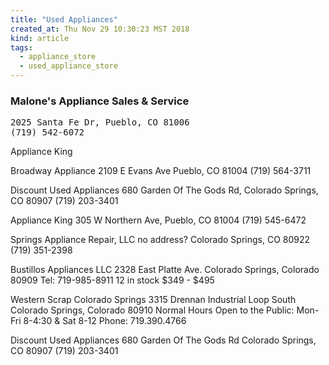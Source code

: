 ```yaml
---
title: "Used Appliances"
created_at: Thu Nov 29 10:30:23 MST 2018
kind: article
tags:
  - appliance_store
  - used_appliance_store
---
```


<h3>Malone's Appliance Sales & Service</h3>

<pre>
2025 Santa Fe Dr, Pueblo, CO 81006
(719) 542-6072
</pre>

Appliance King

Broadway Appliance
2109 E Evans Ave Pueblo, CO 81004
(719) 564-3711

Discount Used Appliances
680 Garden Of The Gods Rd, Colorado Springs, CO 80907
(719) 203-3401

Appliance King
305 W Northern Ave, Pueblo, CO 81004
(719) 545-6472

Springs Appliance Repair, LLC
no address?
Colorado Springs, CO 80922
(719) 351-2398

Bustillos Appliances LLC
2328 East Platte Ave.  Colorado Springs, Colorado 80909
Tel: 719-985-8911
12 in stock
$349 - $495

Western Scrap Colorado Springs
3315 Drennan Industrial Loop South
Colorado Springs, Colorado  80910
Normal Hours Open to the Public:  Mon-Fri 8-4:30 & Sat 8-12
Phone:  719.390.4766

Discount Used Appliances
680 Garden Of The Gods Rd Colorado Springs, CO 80907
(719) 203-3401

<!--
html boilerplate fragments
<a href="" target="_blank"></a>
<a name=""></a>
<img src="" width="400px">
<ul>
  <li></li>
  <li><a href="" target="_blank"></a></li>
</ul>
<pre>
</pre>
<p style="margin-bottom: 2em;"></p>
<hr style="border: 0; height: 3px; background: #333; background-image: linear-gradient(to right, #ccc, #333, #ccc);">
<pre><code>
</code></pre>
<math xmlns='http://www.w3.org/1998/Math/MathML' display='block'>
</math>
:-->
